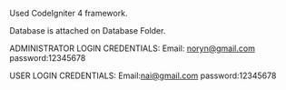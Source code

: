 Used CodeIgniter 4 framework.

Database is attached on Database Folder.

ADMINISTRATOR LOGIN CREDENTIALS:
Email: noryn@gmail.com
password:12345678

USER LOGIN CREDENTIALS:
Email:nai@gmail.com
password:12345678
